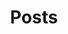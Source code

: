 ---
title: Posts
summary: A list of all my posts.
description: I can't believe you're actually reading this.
---